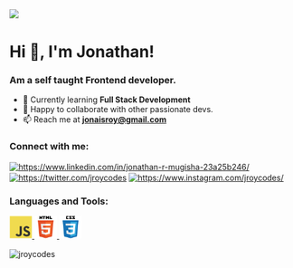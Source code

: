 <img src="https://miro.medium.com/v2/resize:fit:1100/format:webp/1*w5W4vlki-8Y4R2Ti0mtwSw.gif">
<h1 align="left">Hi 👋, I'm Jonathan!</h1>
<h3 align="left">Am a self taught Frontend developer.</h3>

- 🌱 Currently learning **Full Stack Development**
- 🤝 Happy to collaborate with other passionate devs.
- 📫 Reach me at **jonaisroy@gmail.com**

<h3 align="left">Connect with me:</h3>
<p align="left">
  <a href="https://www.linkedin.com/in/jonathan-r-mugisha-23a25b246?utm_source=share&utm_campaign=share_via&utm_content=profile&utm_medium=android_app" target="blank"><img align="center" src="https://raw.githubusercontent.com/rahuldkjain/github-profile-readme-generator/master/src/images/icons/Social/linked-in-alt.svg" alt="https://www.linkedin.com/in/jonathan-r-mugisha-23a25b246/" height="30" width="40" /></a>
  <a href="https://x.com/jroycodes?t=QoyyprUCVA_tsGVmLtAW9A&s=09" target="blank"><img align="center" src="https://raw.githubusercontent.com/rahuldkjain/github-profile-readme-generator/master/src/images/icons/Social/twitter.svg" alt="https://twitter.com/jroycodes" height="30" width="40" /></a>
  <a href="https://www.instagram.com/jroycodes?igsh=MXNlbWI3b3UyZGsydw==" target="blank"><img align="center" src="https://raw.githubusercontent.com/rahuldkjain/github-profile-readme-generator/master/src/images/icons/Social/instagram.svg" alt="https://www.instagram.com/jroycodes/" height="30" width="40" /></a>
</p>

<h3 align="left">Languages and Tools:</h3>
<p align="left"> <a href="https://www.w3schools.com/css/" target="_blank" rel="noreferrer"> <img src="https://raw.githubusercontent.com/devicons/devicon/master/icons/javascript/javascript-original.svg" alt="javascript" width="40" height="40"/>
  <img src="https://raw.githubusercontent.com/devicons/devicon/master/icons/html5/html5-original-wordmark.svg" alt="html5" width="40" height="40"/> </a> <a href="https://developer.mozilla.org/en-US/docs/Web/JavaScript" target="_blank" rel="noreferrer"> <img src="https://raw.githubusercontent.com/devicons/devicon/master/icons/css3/css3-original-wordmark.svg" alt="css3" width="40" height="40"/> </a> <a  <img src="https://www.vectorlogo.zone/logos/git-scm/git-scm-icon.svg" alt="git" width="40" height="40"/> </a> <a href="https://www.w3.org/html/" target="_blank" rel="noreferrer"> </a> </p>

<p><img align="center" src="https://github-readme-stats.vercel.app/api/top-langs?username=jroycodes&show_icons=true&locale=en&layout=compact" alt="jroycodes" /></p>
